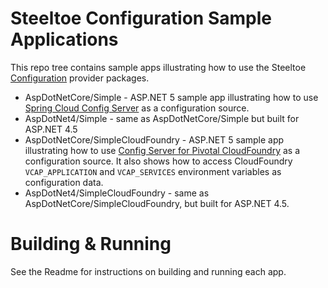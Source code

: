 # Steeltoe Configuration Sample Applications
This repo tree contains sample apps illustrating how to use the Steeltoe [Configuration](https://github.com/SteeltoeOSS/Configuration) provider packages.
* AspDotNetCore/Simple - ASP.NET 5 sample app illustrating how to use [Spring Cloud Config Server](http://projects.spring.io/spring-cloud/docs/1.0.3/spring-cloud.html#_spring_cloud_config) as a configuration source.
* AspDotNet4/Simple - same as AspDotNetCore/Simple but built for ASP.NET 4.5
* AspDotNetCore/SimpleCloudFoundry - ASP.NET 5 sample app illustrating how to use [Config Server for Pivotal CloudFoundry](https://docs.pivotal.io/spring-cloud-services/index.html) as a configuration source. It also shows how to access CloudFoundry `VCAP_APPLICATION` and `VCAP_SERVICES` environment variables as configuration data.
* AspDotNet4/SimpleCloudFoundry - same as AspDotNetCore/SimpleCloudFoundry, but built for ASP.NET 4.5.

# Building & Running
See the Readme for instructions on building and running each app.
